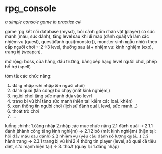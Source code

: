 # rpg_console
*a simple console game to practice c#*

game rpg kết nối database (mysql), 
bối cảnh gồm nhân vật (player) có sức mạnh (máu, sức đánh), tăng level sau khi di map (đánh quái) và làm các nhiệm vụ (quest), 
quest(đánh quái(monster)), monster sinh ngẫu nhiên theo cấp người chơi +-2->3 level,
thưởng sau ải + nhiệm vu: kinh nghiệm (exp), trang bị (weapon).

mở rộng: boss, cửa hàng, đấu trường, bảng xếp hạng level người chơi, phép bổ trợ (spell)...

tóm tắt các chức năng:
1. đăng nhập (chỉ nhập tên người chơi)
2. đánh quái (tấn công/ bỏ chạy (mất kinh nghiệm))
3. người chơi tăng sức mạnh dựa vào level
4. trang bị vũ khí tăng sức mạnh (hiện tại: kiếm các loại, khiên)
5. xem thông tin người chơi (lịch sử đánh quái, level, sức mạnh...)
6. thoát trò chơi
7. ...

luồng chính:
1.đăng nhập 
2.nhập các mục chức năng
2.1 đánh quái -> 2.1.1 đánh (thành công tăng kinh nghiệm)
-> 2.1.2 bỏ (mất kinh nghiệm) (hiện tại: hồi đầy máu sau đánh)
2.2 nhiệm vụ (yêu cầu đánh số lượng quái...)
2.3 hành trang -> 2.3.1 trang bị vũ khí
2.4 thông tin player (level, số quái đã tiêu diệt, sức mạnh hiện tại)
-> 3. thoát (quay lại 1.đăng nhập)
